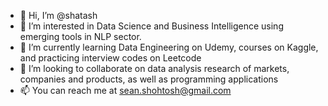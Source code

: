 - 👋 Hi, I’m @shatash
- 👀 I’m interested in Data Science and Business Intelligence using emerging tools in NLP sector.
- 🌱 I’m currently learning Data Engineering on Udemy, courses on Kaggle, and practicing interview codes on Leetcode
- 💞️ I’m looking to collaborate on data analysis research of markets, companies and products, as well as programming applications
- 📫 You can reach me at sean.shohtosh@gmail.com

<!---
shatash/shatash is a ✨ special ✨ repository because its `README.md` (this file) appears on your GitHub profile.
You can click the Preview link to take a look at your changes.
--->
